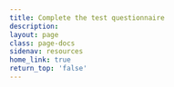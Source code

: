 ```yaml
---
title: Complete the test questionnaire
description:
layout: page
class: page-docs
sidenav: resources
home_link: true
return_top: 'false'
---
```


